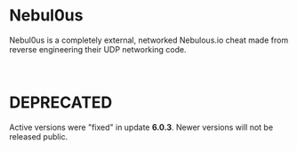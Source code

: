 # Nebul0us
Nebul0us is a completely external, networked Nebulous.io cheat made from reverse engineering their UDP networking code.

<br />

# DEPRECATED
Active versions were "fixed" in update **6.0.3**. Newer versions will not be released public.
